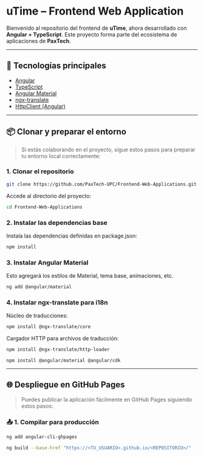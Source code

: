 # uTime – Frontend Web Application

Bienvenido al repositorio del frontend de **uTime**, ahora desarrollado con **Angular + TypeScript**. Este proyecto forma parte del ecosistema de aplicaciones de **PaxTech**.

---

## 🚀 Tecnologías principales

- [Angular](https://angular.io/)
- [TypeScript](https://www.typescriptlang.org/)
- [Angular Material](https://material.angular.io/)
- [ngx-translate](https://github.com/ngx-translate/core)
- [HttpClient (Angular)](https://angular.io/guide/http)

---

## 📦 Clonar y preparar el entorno

> Si estás colaborando en el proyecto, sigue estos pasos para preparar tu entorno local correctamente:

### 1. Clonar el repositorio

```bash
git clone https://github.com/PaxTech-UPC/Frontend-Web-Applications.git
```

Accede al directorio del proyecto:

```bash
cd Frontend-Web-Applications
```

### 2. Instalar las dependencias base

Instala las dependencias definidas en package.json:

```bash
npm install
```

### 3. Instalar Angular Material

Esto agregará los estilos de Material, tema base, animaciones, etc.

```bash
ng add @angular/material
```

### 4. Instalar ngx-translate para i18n

Núcleo de traducciones:

```bash
npm install @ngx-translate/core
```

Cargador HTTP para archivos de traducción:

```bash
npm install @ngx-translate/http-loader
```
```iconos Material
npm install @angular/material @angular/cdk
```

---

## 🌐 Despliegue en GitHub Pages

> Puedes publicar la aplicación fácilmente en GitHub Pages siguiendo estos pasos:

### 📤 **1. Compilar para producción**

```bash
ng add angular-cli-ghpages
```
```bash
ng build --base-href "https://<TU_USUARIO>.github.io/<REPOSITORIO>/"
```
